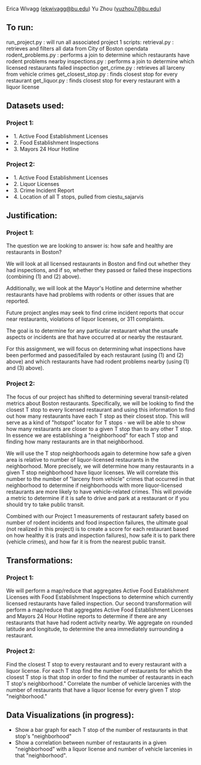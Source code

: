 Erica Wivagg (ekwivagg@bu.edu)
Yu Zhou (yuzhou7@bu.edu)

<h2>To run:</h2>

run_project.py : will run all associated project 1 scripts:
retrieval.py : retrieves and filters all data from City of Boston opendata
rodent_problems.py : performs a join to determine which restaurants have rodent problems nearby
inspections.py : performs a join to determine which licensed restaurants failed inspection
get_crime.py : retrieves all larceny from vehicle crimes
get_closest_stop.py : finds closest stop for every restaurant
get_liquor.py : finds closest stop for every restaurant with a liquor license


<h2>Datasets used:</h2>

<h3>Project 1:</h3>
<sl>
<li>1. Active Food Establishment Licenses</li>
<li>2. Food Establishment Inspections</li>
<li>3. Mayors 24 Hour Hotline</li>
</sl>

<h3>Project 2:</h3>
<sl>
<li>1. Active Food Establishment Licenses</li>
<li>2. Liquor Licenses</li>
<li>3. Crime Incident Report</li>
<li>4. Location of all T stops, pulled from ciestu_sajarvis</li>
</sl>


<h2>Justification:</h2>

<h3>Project 1:</h3>
<p>The question we are looking to answer is: how safe and healthy are restaurants in Boston?</p>
<p>We will look at all licensed restaurants in Boston and find out whether they had inspections, and if so, whether they passed or failed these inspections (combining (1) and (2) above).</p>
<p>Additionally, we will look at the Mayor's Hotline and determine whether restaurants have had problems with rodents or other issues that are reported.</p>
<p>Future project angles may seek to find crime incident reports that occur near restaurants, violations of liquor licenses, or 311 complaints.</p>
<p>The goal is to determine for any particular restaurant what the unsafe aspects or incidents are that have occurred at or nearby the restaurant.</p>
<p>For this assignment, we will focus on determining what inspections have been performed and passed/failed by each restaurant (using (1) and (2) above) and which restaurants have had rodent problems nearby (using (1) and (3) above).</p>

<h3>Project 2:</h3>
<p>The focus of our project has shifted to determining several transit-related metrics about Boston restaurants. Specifically, we will be looking to find the closest T stop to every licensed restaurant and using this information to find out how many restaurants have each T stop as their closest stop. This will serve as a kind of "hotspot" locator for T stops - we will be able to show how many restaurants are closer to a given T stop than to any other T stop. In essence we are establishing a "neighborhood" for each T stop and finding how many restaurants are in that neighborhood.</p>
<p>We will use the T stop neighborhoods again to determine how safe a given area is relative to number of liquor-licensed restaurants in the neighborhood. More precisely, we will determine how many restaurants in a given T stop neighborhood have liquor licenses. We will correlate this number to the number of "larceny from vehicle" crimes that occurred in that neighborhood to determine if neighborhoods with more liquor-licensed restaurants are more likely to have vehicle-related crimes. This will provide a metric to determine if it is safe to drive and park at a restaurant or if you should try to take public transit.</p>
<p>Combined with our Project 1 measurements of restaurant safety based on number of rodent incidents and food inspection failures, the ultimate goal (not realized in this project) is to create a score for each restaurant based on how healthy it is (rats and inspection failures), how safe it is to park there (vehicle crimes), and how far it is from the nearest public transit.</p>

<h2>Transformations:</h2>

<h3>Project 1:</h3>
<p>We will perform a map/reduce that aggregates Active Food Establishment Licenses with Food Establishment Inspections to determine which currently licensed restaurants have failed inspection.
Our second transformation will perform a map/reduce that aggregates Active Food Establishment Licenses and Mayors 24 Hour Hotline reports to determine if there are any restaurants that have had rodent activity nearby. We aggregate on rounded latitude and longitude, to determine the area immediately surrounding a restaurant.</p>

<h3>Project 2:</h3>
<p>Find the closest T stop to every restaurant and to every restaurant with a liquor license. For each T stop find the number of restaurants for which the closest T stop is that stop in order to find the number of restaurants in each T stop's neighborhood."
Correlate the number of vehicle larcenies with the number of restaurants that have a liquor license for every given T stop "neighborhood."</p>

<h2>Data Visualizations (in progress):</h2>
<ul>
<li>Show a bar graph for each T stop of the number of restaurants in that stop's "neighborhood" </li>
<li>Show a correlation between number of restaurants in a given "neighborhood" with a liquor license and number of vehicle larcenies in that "neighborhood".</li>
</ul>
